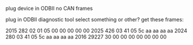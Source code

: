 plug device in ODBII
no CAN frames 

plug in ODBII diagnostic tool
select something or other?
get these frames:

2015 282 02 01 05 00 00 00 00 00
2025 426 03 41 05 5c aa aa aa aa
2024 280 03 41 05 5c aa aa aa aa
2016 29227 30 00 00 00 00 00 00 00

